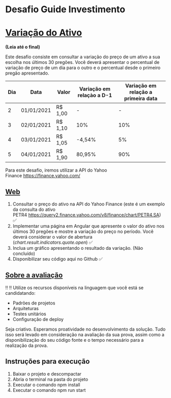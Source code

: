 # Desafio Guide Investimento

# [Variação do Ativo](https://github.com/guideti/variacao-ativo#varia%C3%A7%C3%A3o-do-ativo)

**(Leia até o final)**

Este desafio consiste em consultar a variação do preço de um ativo a sua escolha nos últimos 30 pregões. Você deverá apresentar o percentual de variação de preço de um dia para o outro e o percentual desde o primeiro pregão apresentado.

| Dia | Data       | Valor    | Variação em relaçào a D-1 | Variação em relação a primeira data |
| --- | ---------- | -------- | ------------------------- | ----------------------------------- |
| 2   | 01/01/2021 | R\$ 1,00 | -                         | -                                   |
| 3   | 02/01/2021 | R\$ 1,10 | 10%                       | 10%                                 |
| 4   | 03/01/2021 | R\$ 1,05 | -4,54%                    | 5%                                  |
| 5   | 04/01/2021 | R\$ 1,90 | 80,95%                    | 90%                                 |

Para este desafio, iremos utilizar a API do Yahoo Finance https://finance.yahoo.com/

## [Web](https://github.com/guideti/variacao-ativo#web)

1. Consultar o preço do ativo na API do Yahoo Finance (este é um exemplo da consulta do ativo PETR4 https://query2.finance.yahoo.com/v8/finance/chart/PETR4.SA) ✅
2. Implementar uma página em Angular que apresente o valor do ativo nos últimos 30 pregões e mostre a variação do preço no período. Você deverá considerar o valor de abertura (_chart.result.indicators.quote.open_) ✅
3. Inclua um gráfico apresentando o resultado da variação. (Não concluído)
4. Disponibilizar seu código aqui no Github ✅

## [Sobre a avaliação](https://github.com/guideti/variacao-ativo#sobre-a-avalia%C3%A7%C3%A3o)

‼️ ‼️ Utilize os recursos disponíveis na linguagem que você está se candidatando:

- Padrões de projetos
- Arquiteturas
- Testes unitários
- Configuração de deploy

Seja criativo. Esperamos proatividade no desenvolvimento da solução. Tudo isso será levado em consideração na avaliação da sua prova, assim como a disponibilização do seu código fonte e o tempo necessário para a realização da prova.

## Instruções para execução

1. Baixar o projeto e descompactar
2. Abria o terminal na pasta do projeto
3. Executar o comando npm install
4. Executar o comando npm run start
